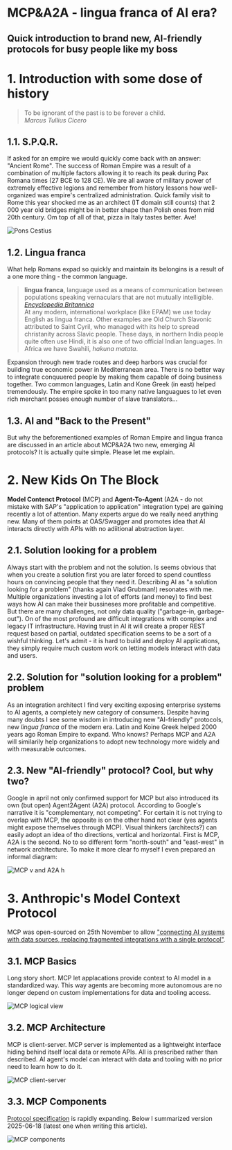 # MCP&A2A - lingua franca of AI era?
## Quick introduction to brand new, AI-friendly protocols for busy people like my boss

# 1. Introduction with some dose of history

> To be ignorant of the past is to be forever a child.<br>
> *Marcus Tullius Cicero*

## 1.1. S.P.Q.R.

If asked for an empire we would quickly come back with an answer: "Ancient Rome". The success of Roman Empire was a result of a combination of multiple factors allowing it to reach its peak during Pax Romana times (27 BCE to 128 CE). We are all aware of military power of extremely effective legions and remember from history lessons how well-organized was empire's centralized administration. Quick family visit to Rome this year shocked me as an architect (IT domain still counts) that 2 000 year old bridges might be in better shape than Polish ones from mid 20th century. Om top of all of that, pizza in Italy tastes better. Ave!

![Pons Cestius]()

## 1.2. Lingua franca

What help Romans expad so quickly and maintain its belongins is a result of a one more thing - the common language.

> **lingua franca**, language used as a means of communication between populations speaking vernaculars that are not mutually intelligible.
> [*Encyclopedia Britannica*](https://www.britannica.com/topic/lingua-franca)<br>
> At any modern, international workplace (like EPAM) we use today English as lingua franca. Other examples are Old Church Slavonic attributed to Saint Cyril, who managed with its help to spread christanity across Slavic people. These days, in northern India people quite often use Hindi, it is also one of two official Indian languages. In Africa we have Swahili, *hakuna matata*.

Expansion through new trade routes and deep harbors was crucial for building true economic power in Mediterranean area. There is no better way to integrate conquuered people by making them capable of doing business together. Two common languages, Latin and Kone Greek (in east) helped tremendously. The empire spoke in too many native languagues to let even rich merchant posses enough number of slave translators...

## 1.3. AI and "Back to the Present"

But why the beforementioned examples of Roman Empire and lingua franca are discussed in an article about MCP&A2A two new, emerging AI protocols?
It is actually quite simple. Please let me explain.

# 2. New Kids On The Block
**Model Contenct Protocol** (MCP) and **Agent-To-Agent** (A2A - do not mistake with SAP's "application to application" integration type) are gaining recently a lot of attention. Many experts argue do we really need anything new. Many of them points at OAS/Swagger and promotes idea that AI interacts directly with APIs with no adiitional abstraction layer. 

## 2.1. Solution looking for a problem
Always start with the problem and not the solution. Is seems obvious that when you create a solution first you are later forced to spend countless hours on convincing people that they need it.
Describing AI as "a solution looking for a problem" (thanks again Vlad Grubman!) resonates with me. Multiple organizations investing a lot of efforts (and money) to find best ways how AI can make their bussineses more profitable and competitive. But there are many challenges, not only data quality ("garbage-in, garbage-out"). On of the most profound are difficult integrations with complex and legacy IT infrastructure. Having trust in AI it will create a proper REST request based on partial, outdated specification seems to be a sort of a wishful thinking. Let's admit - it is hard to build and deploy AI applications, they simply require much custom work on letting models interact with data and users.

## 2.2. Solution for "solution looking for a problem" problem
As an integration architect I find very exciting exposing enterprise systems to AI agents, a completely new category of consumers. Despite having many doubts I see some wisdom in introducing new "AI-friendly" protocols, new *lingua franca* of the modern era. Latin and Koine Greek helped 2000 years ago Roman Empire to expand. Who knows? Perhaps MCP and A2A will similarily help organizations to adopt new technology more widely and with measurable outcomes.

## 2.3. New "AI-friendly" protocol? Cool, but why two?
Google in april not only confirmed support for MCP but also introduced its own (but open) Agent2Agent (A2A) protocol. According to Google's narrative it is "complementary, not competing". For certain it is not trying to overlap with MCP, the opposite is on the other hand not clear (yes agents might expose themselves through MCP).
Visual thinkers (architects?) can easily adopt an idea of tho directions, vertical and horizontal. First is MCP, A2A is the second. No to so different form "north-south" and "east-west" in network architecture. To make it more clear fo myself I even prepared an informal diagram:

![MCP v and A2A h](mcp-a2s-h-v.jpg)

# 3. Anthropic's Model Context Protocol
MCP was open-sourced on 25th November to allow ["connecting AI systems with data sources, replacing fragmented integrations with a single protocol"](https://www.anthropic.com/news/model-context-protocol).

## 3.1. MCP Basics
Long story short. MCP let applacations provide context to AI model in a standardized way. This way agents are becoming more autonomous are no longer depend on custom implementations for data and tooling access.

![MCP logical view](mcp_hld.png)

## 3.2. MCP Architecture
MCP is client-server. MCP server is implemented as a lightweight interface hiding behind itself local data or remote APIs. All is prescribed rather than described. AI agent's model can interact with data and tooling with no prior need to learn how to do it.

![MCP client-server](mcp_lld.png)

## 3.3. MCP Components
[Protocol specification](https://modelcontextprotocol.io/introduction) is rapidly expanding. Below I summarized version 2025-06-18 (latest one when writing this article).

![MCP components](mcp_breakdown.png)



